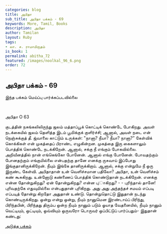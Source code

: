 ```yaml
---
categories: blog
title: அபிதா
sub_title: அபிதா பக்கம் - 69
keywords: More, Tamil, Books
description: அபிதா
author: Tamilan
layout: Ruby
tags:
- லா. ச. ராமாமிருதம்
is_book: 1
permalink: abitha_72
featured: /images/noolkal_96_6.png
order: 72
---
```

## அபிதா பக்கம் - 69

இந்த பக்கம் மெய்ப்பு பார்க்கப்படவில்லை

﻿﻿﻿

அபிதா O 63

குடத்தின் நசுங்கலிலிருந்து ஜலம் மத்தாப்பூக் கொட்டிக் கொண்டே போகிறது. அவள் நடக்கையில் ஜலம் தெளித்த இடம் பூமிக்குக் குளிர்ச்சி; ஆனால், அவள் நடை என் நெஞ்சுக்குத் தீ. ஜ்வாலை காட்டும் உருக்கள்: "நானா? நீயா? நீயா? நானா?” கேள்விக் கொக்கிகள் என் முகத்தைப் பிராண்ட எழுகின்றன. முகத்தை இரு கைகளாலும் பொத்திக் கொண்டே நடக்கிறேன். ஆனால், சக்கு நீ எங்கும் போகவில்லை. அறிவீனத்தில் நான் எங்கெங்கோ போனேன். ஆனால் எங்கு போனேன். போவதற்கும் போனதற்கும் எங்குமில்லை என்பதற்கு தானே எனக்கு ருசுவாய் இப்போது இங்குதானிருக்கிறேன். நீயும் இங்கே தானிருக்கிறாய். ஆனால், சக்கு என்றுமே நீ ஒரு இருண்ட கேள்வி. அபிதாதான் உன் வெளிச்சமான பதிலோ? அபிதா, உன் வெளிச்சம் கண் கூசுகிறது. உன்னோடு கண்ணைப் பொத்திக் கொண்டுதான் நடக்கிறேன். எனக்கு என்ன தோன்றுகிறது? ஏன் தோன்றுகிறது? என்ன பு:ாகிறது? - - புரிந்தால் தானே! புரிவதற்கே எதுவுமில்லை என்பதுதான் புரிகிறது. அது அது அந்தந்தச் சமயம் எப்படி எப்படித் தோன்று கிறதோ அதுதான் உண்டு. தொன்றுதொட்டு இதுதான் நடந்து கொண்டிருக்கிறது. ஒன்று என்று ஒன்று, நீயும் நானுமென இரண்டாய்ப் பிரிந்து, பிரிந்தபின், பிரிந்தது திரும்ப ஒன்ற நீயும் நானும் படும் ஓயாத வேதனையில், நீயும் நானும் வெட்டியும், ஒட்டியும், ஒவ்வியும் ஒருவரோ டொருவர் ஒப்பிட்டுப் பார்ப்பதும்- இதுதான் கண்டது:

[அடுத்த பக்கம்](abitha_73)